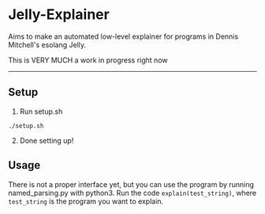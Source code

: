# Jelly-Explainer
Aims to make an automated low-level explainer for programs in Dennis Mitchell's esolang Jelly.

This is VERY MUCH a work in progress right now

- - - - -

## Setup

  1. Run setup.sh

  ```
  ./setup.sh
  ```

  2. Done setting up!

## Usage

There is not a proper interface yet, but you can use the program by running named_parsing.py with python3. Run the code `explain(test_string)`, where `test_string` is the program you want to explain.
